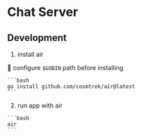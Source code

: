 # Chat Server

## Development
  1. install air

  📝 configure `$GOBIN` path before installing 

    ```bash
    go install github.com/cosmtrek/air@latest
    ``` 
  2. run app with air

    ```bash
    air
    ``` 

